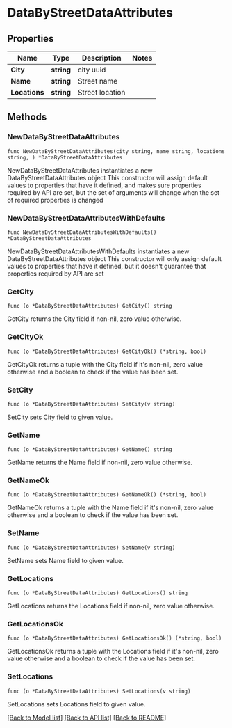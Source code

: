 # DataByStreetDataAttributes

## Properties

Name | Type | Description | Notes
------------ | ------------- | ------------- | -------------
**City** | **string** | city uuid | 
**Name** | **string** | Street name | 
**Locations** | **string** | Street location | 

## Methods

### NewDataByStreetDataAttributes

`func NewDataByStreetDataAttributes(city string, name string, locations string, ) *DataByStreetDataAttributes`

NewDataByStreetDataAttributes instantiates a new DataByStreetDataAttributes object
This constructor will assign default values to properties that have it defined,
and makes sure properties required by API are set, but the set of arguments
will change when the set of required properties is changed

### NewDataByStreetDataAttributesWithDefaults

`func NewDataByStreetDataAttributesWithDefaults() *DataByStreetDataAttributes`

NewDataByStreetDataAttributesWithDefaults instantiates a new DataByStreetDataAttributes object
This constructor will only assign default values to properties that have it defined,
but it doesn't guarantee that properties required by API are set

### GetCity

`func (o *DataByStreetDataAttributes) GetCity() string`

GetCity returns the City field if non-nil, zero value otherwise.

### GetCityOk

`func (o *DataByStreetDataAttributes) GetCityOk() (*string, bool)`

GetCityOk returns a tuple with the City field if it's non-nil, zero value otherwise
and a boolean to check if the value has been set.

### SetCity

`func (o *DataByStreetDataAttributes) SetCity(v string)`

SetCity sets City field to given value.


### GetName

`func (o *DataByStreetDataAttributes) GetName() string`

GetName returns the Name field if non-nil, zero value otherwise.

### GetNameOk

`func (o *DataByStreetDataAttributes) GetNameOk() (*string, bool)`

GetNameOk returns a tuple with the Name field if it's non-nil, zero value otherwise
and a boolean to check if the value has been set.

### SetName

`func (o *DataByStreetDataAttributes) SetName(v string)`

SetName sets Name field to given value.


### GetLocations

`func (o *DataByStreetDataAttributes) GetLocations() string`

GetLocations returns the Locations field if non-nil, zero value otherwise.

### GetLocationsOk

`func (o *DataByStreetDataAttributes) GetLocationsOk() (*string, bool)`

GetLocationsOk returns a tuple with the Locations field if it's non-nil, zero value otherwise
and a boolean to check if the value has been set.

### SetLocations

`func (o *DataByStreetDataAttributes) SetLocations(v string)`

SetLocations sets Locations field to given value.



[[Back to Model list]](../README.md#documentation-for-models) [[Back to API list]](../README.md#documentation-for-api-endpoints) [[Back to README]](../README.md)


